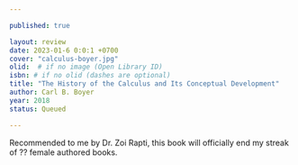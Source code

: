 ```yaml
---

published: true

layout: review
date: 2023-01-6 0:0:1 +0700
cover: "calculus-boyer.jpg"
olid:  # if no image (Open Library ID)
isbn: # if no olid (dashes are optional)
title: "The History of the Calculus and Its Conceptual Development"
author: Carl B. Boyer
year: 2018
status: Queued 

---
```


Recommended to me by Dr. Zoi Rapti, this book will officially end my streak of ?? female authored books.